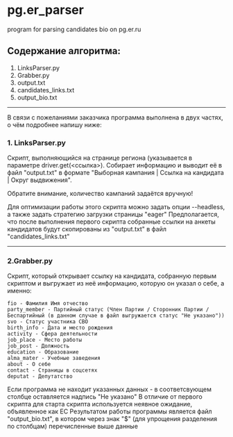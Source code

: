 # pg.er_parser
 program for parsing candidates bio on pg.er.ru

 ## Содержание алгоритма:
 1.   LinksParser.py
 2.  Grabber.py
 3. output.txt
 4.  candidates_links.txt
 5.   output_bio.txt
________
 
В связи с пожеланиями заказчика программа выполнена в двух частях, о чём подробнее напишу ниже:

### 1. LinksParser.py
Скрипт, выполняющийся на странице региона (указывается в параметре driver.get(<ссылка>). Собирает информацию и выводит её в файл "output.txt" в формате "Выборная кампания | Ссылка на кандидата | Округ выдвижения".

Обратите внимание, количество кампаний задаётся вручную!

Для оптимизации работы этого скрипта можно задать опции --headless, а также задать стратегию загрузки страницы "eager"
Предполагается, что после выполнения первого скрипта собранные ссылки на анкеты кандидатов будут скопированы из "output.txt" в файл "candidates_links.txt"
________

### 2.Grabber.py
Скрипт, который открывает ссылку на кандидата, собранную первым скриптом и выгружает из неё информацию, которую он указал о себе, а именно:
    
    fio - Фамилия Имя отчество
    party_member - Партийный статус (Член Партии / Сторонник Партии / Беспартийный (в данном случае в файл выгружается статус "Не указано"))
    svo - Статус участника СВО
    birth_info - Дата и место рождения
    activity - Сфера деятельности
    job_place - Место работы
    job_post - Должность
    education - Образование
    alma_mater - Учебные заведения
    about - О себе
    contact - Страницы в соцсетях
    deputat - Депутатство
Если программа не находит указанных данных - в соответсвующем столбце оставляется надпись "Не указано"
В отличие от первого скрипта для старта скрипта используется неявное ожидание, объявленное как EC
Результатом работы программы является файл "output_bio.txt", в котором через знак "$" (для упрощения разделения по столбцам) перечисленные выше данные

    
